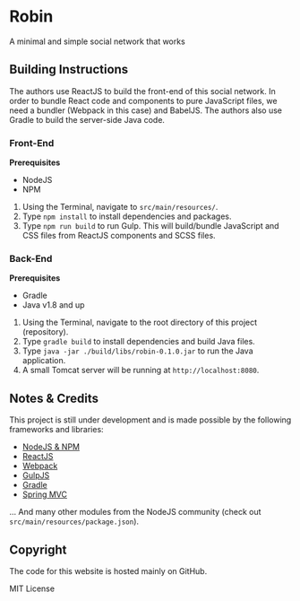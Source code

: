 # Robin

A minimal and simple social network that works

## Building Instructions

The authors use ReactJS to build the front-end of this social network. In order to bundle React code and components to pure JavaScript files, we need a bundler (Webpack in this case) and BabelJS. The authors also use Gradle to build the server-side Java code.

### Front-End

**Prerequisites**

- NodeJS
- NPM

1. Using the Terminal, navigate to `src/main/resources/`.
2. Type `npm install` to install dependencies and packages.
3. Type `npm run build` to run Gulp. This will build/bundle JavaScript and CSS files from ReactJS components and SCSS files.

### Back-End

**Prerequisites**

- Gradle
- Java v1.8 and up

1. Using the Terminal, navigate to the root directory of this project (repository).
2. Type `gradle build` to install dependencies and build Java files.
3. Type `java -jar ./build/libs/robin-0.1.0.jar` to run the Java application.
4. A small Tomcat server will be running at `http://localhost:8080`.

## Notes & Credits

This project is still under development and is made possible by the following frameworks and libraries:

- [NodeJS & NPM](https://nodejs.org/en/)
- [ReactJS](https://facebook.github.io/react/)
- [Webpack](https://webpack.github.io)
- [GulpJS](http://gulpjs.com)
- [Gradle](https://gradle.org)
- [Spring MVC](https://spring.io)

... And many other modules from the NodeJS community (check out `src/main/resources/package.json`).

## Copyright

The code for this website is hosted mainly on GitHub.

MIT License
